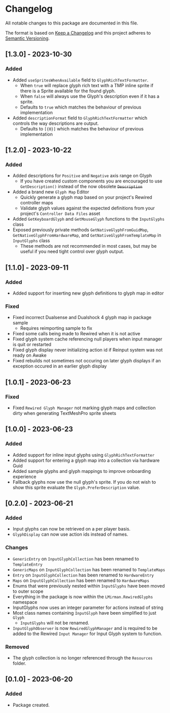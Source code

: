 # Changelog
All notable changes to this package are documented in this file.

The format is based on [Keep a Changelog](http://keepachangelog.com/en/1.0.0/) and this project adheres to [Semantic Versioning](http://semver.org/spec/v2.0.0.html).

## [1.3.0] - 2023-10-30

### Added
- Added `useSpritesWhenAvailable` field to `GlyphRichTextFormatter`.
  - When `true` will replace glyph rich text with a TMP inline sprite if there is a Sprite available for the found glyph.
  - When `false` will always use the Glyph's description even if it has a sprite. 
  - Defaults to `true` which matches the behaviour of previous implementation
- Added `descriptionFormat` field to `GlyphRichTextFormatter` which controls the way descriptions are output.
  - Defaults to `[{0}]` which matches the behaviour of previous implementation

## [1.2.0] - 2023-10-22

### Added
- Added descriptions for `Positive` and `Negative` axis range on Glyph
  - If you have created custom components you are encouraged to use `GetDescription()` instead of the now obsolete ~~`Description`~~
- Added a brand new `Glyph Map` Editor
  - Quickly generate a glyph map based on your project's Rewired controller maps
  - Validate glyph values against the expected definitions from your project's `Controller Data Files` asset
- Added `GetKeyboardGlyph` and `GetMouseGlyph` functions to the `InputGlyphs` class
- Exposed previously private methods `GetNativeGlyphFromGuidMap`, `GetNativeGlyphFromHardwareMap`, and `GetNativeGlyphFromTemplateMap` in `InputGlyphs` class
  - These methods are not recommended in most cases, but may be useful if you need tight control over glyph output.

## [1.1.0] - 2023-09-11

### Added
- Added support for inserting new glyph definitions to glyph map in editor

### Fixed
- Fixed incorrect Dualsense and Dualshock 4 glyph map in package sample
  - Requires reimporting sample to fix
- Fixed some calls being made to Rewired when it is not active
- Fixed glyph system cache referencing null players when input manager is quit or restarted
- Fixed glyph display never initializing action id if Reinput system was not ready on Awake
- Fixed rebuilds not sometimes not occuring on later glyph displays if an exception occured in an earlier glyph display

## [1.0.1] - 2023-06-23

### Fixed
- Fixed `Rewired Glyph Manager` not marking glyph maps and collection dirty when generating TextMeshPro sprite sheets 

## [1.0.0] - 2023-06-23

### Added
- Added support for inline input glyphs using `GlyphRichTextFormatter`
- Added support for entering a glyph map into a collection via hardware Guid
- Added sample glyphs and glyph mappings to improve onboarding experience
- Fallback glyphs now use the null glyph's sprite. If you do not wish to show this sprite evaluate the `Glyph.PreferDescription` value.

## [0.2.0] - 2023-06-21

### Added
- Input glyphs can now be retrieved on a per player basis.
- `GlyphDisplay` can now use action ids instead of names.

### Changes
- `GenericEntry` on `InputGlyphCollection` has been renamed to `TemplateEntry`
- `GenericMaps` on `InputGlyphCollection` has been renamed to `TemplateMaps`
- `Entry` on `InputGlyphCollection` has been renamed to `HardwareEntry`
- `Maps` on `InputGlyphCollection` has been renamed to `HardwareMaps`
- Enums that were previously nested within `InputGlyphs` have been moved to outer scope
- Everything in the package is now within the `LMirman.RewiredGlyphs` namespace
- InputGlyphs now uses an integer parameter for actions instead of string
- Most class names containing `InputGlyph` have been simplified to just `Glyph`
  - `InputGlyphs` will not be renamed.
- `InputGlyphObserver` is now `RewiredGlyphManager` and is required to be added to the Rewired `Input Manager` for Input Glyph system to function.

### Removed
- The glyph collection is no longer referenced through the `Resources` folder.

## [0.1.0] - 2023-06-20

### Added
- Package created.